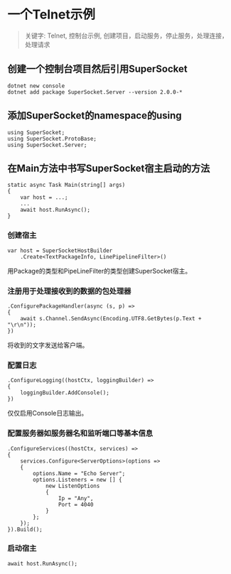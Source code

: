 #  一个Telnet示例

> 关键字: Telnet, 控制台示例, 创建项目，启动服务，停止服务，处理连接，处理请求

## 创建一个控制台项目然后引用SuperSocket

	dotnet new console
	dotnet add package SuperSocket.Server --version 2.0.0-*


## 添加SuperSocket的namespace的using

	using SuperSocket;
	using SuperSocket.ProtoBase;
	using SuperSocket.Server;


## 在Main方法中书写SuperSocket宿主启动的方法

	static async Task Main(string[] args)
    {
		var host = ...;
		...
		await host.RunAsync();
	}


### 创建宿主

	var host = SuperSocketHostBuilder
		.Create<TextPackageInfo, LinePipelineFilter>()

用Package的类型和PipeLineFilter的类型创建SuperSocket宿主。


### 注册用于处理接收到的数据的包处理器


	.ConfigurePackageHandler(async (s, p) =>
	{
		await s.Channel.SendAsync(Encoding.UTF8.GetBytes(p.Text + "\r\n"));
	})

将收到的文字发送给客户端。


### 配置日志

	.ConfigureLogging((hostCtx, loggingBuilder) =>
	{
		loggingBuilder.AddConsole();
	})

仅仅启用Console日志输出。


### 配置服务器如服务器名和监听端口等基本信息

	.ConfigureServices((hostCtx, services) =>
	{
		services.Configure<ServerOptions>(options =>
		{
			options.Name = "Echo Server";
			options.Listeners = new [] {
				new ListenOptions
				{
					Ip = "Any",
					Port = 4040
				}
			};
		});
	}).Build();


### 启动宿主

	await host.RunAsync();